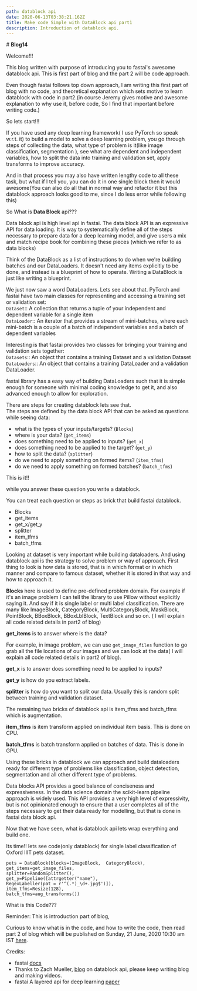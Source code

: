 ```yaml
---
path: datablock api
date: 2020-06-13T03:38:21.162Z
title: Make code Simple with DataBlock api part1
description: Introduction of datablock api.
---
```

\# **Blog14**

Welcome!!!

This blog written with purpose of introducing you to fastai's awesome datablock api. This is first part of blog and the part 2 will be code approach.

Even though fastai follows top down approach, I am writing this first part of blog with no code, and theoretical explanation which sets motive to learn datablock with code in part2.(in course Jeremy gives motive and awesome explanation to why use it, before code, So I find that important before writing code.)

So lets start!!!

If you have used any deep learning framework( I use PyTorch so speak w.r.t. it) to build a model to solve a deep learning problem, you go through steps of collecting the data, what type of problem is it(like image classification, segmentation ), see what are dependent and independent variables, how to split the data into training and validation set, apply transforms to improve accuracy. 

And in that process you may also have written lengthy code to all these task, but what if I tell you, you can do it in one single block then it would awesome(You can also do all that in normal way and refactor it but this datablock approach looks good to me, since I do less error while following this)

So What is **Data Block** api???

Data block api is high level api in fastai. The data block API is an expressive API for data loading. It is way to systematically define all of the steps necessary to prepare data for a deep learning model, and give users a mix and match recipe book for combining these pieces (which we refer to as data blocks)

Think of the DataBlock as a list of instructions to do when we're building batches and our DataLoaders. It doesn't need any items explicitly to be done, and instead is a blueprint of how to operate. Writing a DataBlock is just like writing a blueprint.

We just now saw a word DataLoaders. Lets see about that. PyTorch and fastai have two main classes for representing and accessing a training set or validation set:  
`Dataset`:: A collection that returns a tuple of your independent and dependent variable for a single item  
`DataLoader`:: An iterator that provides a stream of mini-batches, where each mini-batch is a couple of a batch of independent variables and a batch of dependent variables 

Interesting is that fastai provides two classes for bringing your training and validation sets together:  
`Datasets`:: An object that contains a training Dataset and a validation Dataset  
`DataLoaders`:: An object that contains a training DataLoader and a validation DataLoader.

fastai library has a easy way of building DataLoaders such that it is simple enough for someone with minimal coding knowledge to get it, and also advanced enough to allow for exploration.

There are steps for creating datablock lets see that.  
The steps are defined by the data block API that can be asked as questions while seeing data:

* what is the types of your inputs/targets? (`Blocks`)
* where is your data? (`get_items`)
* does something need to be applied to inputs? (`get_x`)
* does something need to be applied to the target? (`get_y`)
* how to split the data? (`splitter`)
* do we need to apply something on formed items? (`item_tfms`)
* do we need to apply something on formed batches? (`batch_tfms`)

This is it!!

while you answer these question you write a datablock.

You can treat each question or steps as brick that build fastai datablock.

* Blocks
* get_items
* get_x/get_y
* splitter
* item_tfms
* batch_tfms

Looking at dataset is very important while building dataloaders. And using datablock api is the strategy to solve problem or way of approach. First thing to look is how data is stored, that is in which format or in which manner and compare to famous dataset, whether it is stored in that way and how to approach it.

**Blocks** here is used to define pre-defined problem domain. For example if it's an image problem I can tell the library to use Pillow without explicitly saying it. And say if it is single label or multi label classification. There are many like ImageBlock, CategoryBlock, MultiCategoryBlock, MaskBlock, PointBlock, BBoxBlock, BBoxLblBlock, TextBlock and so on. ( I will explain all code related details in part2 of blog)

**get_items** is to answer where is the data? 

For example, in image problem, we can use `get_image_files` function to go grab all the file locations of our images and we can look at the data( I will explain all code related details in part2 of blog).

**get_x** is to answer does something need to be applied to inputs?

**get_y** is how do you extract labels.

**splitter** is how do you want to split our data. Usually this is random split between training and validation dataset. 

The remaining two bricks of datablock api is item_tfms and batch_tfms which is augmentation.

**item_tfms** is item transform applied on individual item basis. This is done on CPU.

**batch_tfms** is batch transform applied on batches of data. This is done in GPU.

Using these bricks in datablock we can approach and build dataloaders ready for different type of problems like classification, object detection, segmentation and all other different type of problems.

Data blocks API provides a good balance of conciseness and expressiveness. In the data science domain the scikit-learn pipeline approach is widely used. This API provides a very high level of expressivity, but is not opinionated enough to ensure that a user completes all of the steps necessary to get their data ready for modelling, but that is done in fastai data block api. 

Now that we have seen, what is datablock api lets wrap everything and build one.

Its time!! lets see code(only datablock) for single label classification of Oxford IIIT pets dataset.

```
pets = DataBlock(blocks=(ImageBlock,  CategoryBlock),  
get_items=get_image_files,  
splitter=RandomSplitter(),  
get_y=Pipeline([attrgetter("name"),  
RegexLabeller(pat = r'^(.*)_\d+.jpg$')]),  
item_tfms=Resize(128),  
batch_tfms=aug_transforms())
```

What is this Code???

Reminder: This is introduction part of blog, 

Curious to know what is in the code, and how to write the code, then read part 2 of blog which will be published on Sunday, 21 June, 2020 10:30 am IST [here](https://kirankamath.netlify.app/blog/make-code-simple-with-datablock-api-part2/).

Credits:

* fastai [docs](https://dev.fast.ai/) 
* Thanks to Zach Mueller, [blog](https://muellerzr.github.io/fastblog/datablock/2020/03/21/DataBlockAPI.html) on datablock api, please keep writing blog and making videos.
* fastai A layered api for deep learning [paper](https://arxiv.org/pdf/2002.04688.pdf)
